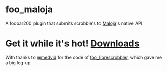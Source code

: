 # foo_maloja

A foobar200 plugin that submits scrobble's to [Maloja](https://github.com/krateng/maloja)'s native API.

# Get it while it's hot! [Downloads](https://github.com/ICTman1076/foo_maloja/releases)

With thanks to [@medvid](https://github.com/medvid) for the code of [foo_librescrobbler](https://github.com/medvid/librescrobbler), which gave me a big leg-up.

